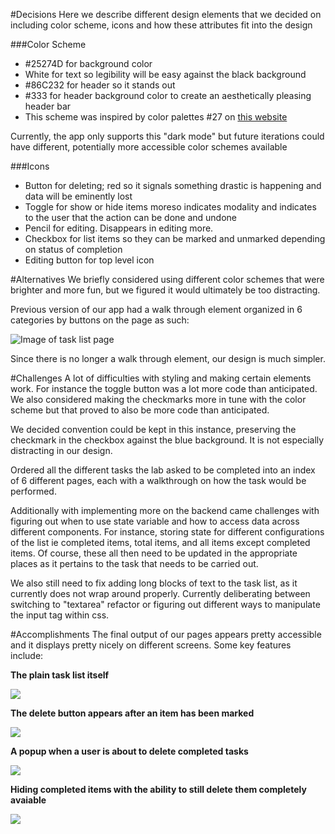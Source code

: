 #Decisions
Here we describe different design elements that we decided on including color scheme,
icons and how these attributes fit into the design

###Color Scheme
+ \#25274D for background color
+ White for text so legibility will be easy against the black background
+ \#86C232 for header so it stands out
+ \#333 for header background color to create an aesthetically pleasing header bar
+ This scheme was inspired by color palettes \#27 on [this website](https://visme.co/blog/website-color-schemes/)

Currently, the app only supports this "dark mode" but future iterations could have different, 
potentially more accessible color schemes available

###Icons
+ Button for deleting; red so it signals something drastic is happening and data will
be eminently lost
+ Toggle for show or hide items moreso indicates modality and indicates to the user
that the action can be done and undone
+ Pencil for editing. Disappears in editing more.
+ Checkbox for list items so they can be marked and unmarked depending on status of completion
+ Editing button for top level icon


#Alternatives
We briefly considered using different color schemes that were
brighter and more fun, but we figured it would ultimately be too
distracting. 

Previous version of our app had a walk through element organized in 6 categories by
buttons on the page as such:

![Image of task list page](index.png)

Since there is no longer a walk through element, our design is much simpler.

#Challenges
A lot of difficulties with styling and making certain elements work. For
instance the toggle button was a lot more code than anticipated. We
also considered making the checkmarks more in tune with the color scheme
but that proved to also be more code than anticipated. 

We decided convention could be kept in this instance, preserving the
checkmark in the checkbox against the blue background. It is not especially distracting in
our design.

Ordered all the different tasks the lab asked to be completed into an index of 6 different pages,
each with a walkthrough on how the task would be performed.

Additionally with implementing more on the backend came challenges with figuring out when
to use state variable and how to access data across different components. For instance,
storing state for different configurations of the list ie completed items, total items, and 
all items except completed items. Of course, these all then need to be updated in the appropriate
places as it pertains to the task that needs to be carried out. 

We also still need to fix adding long blocks of text to the task list,
as it currently does not wrap around properly. Currently deliberating between
switching to "textarea" refactor or figuring out different ways to manipulate the input
tag within css.


#Accomplishments
The final output of our pages appears pretty accessible and it displays pretty nicely on different screens.
Some key features include:

**The plain task list itself**

![](task_pre_complete.png)

**The delete button appears after an item has been marked**

![](checked_items.png)

**A popup when a user is about to delete completed tasks**

![](pop_up.png)

**Hiding completed items with the ability to still delete them
completely avaiable**

![](toggle_hide_complete.png)
